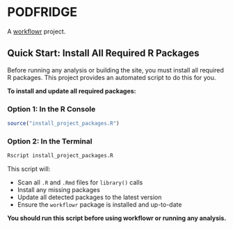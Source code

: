 # PODFRIDGE

A [workflowr][] project.

[workflowr]: https://github.com/workflowr/workflowr

## Quick Start: Install All Required R Packages

Before running any analysis or building the site, you must install all required R packages. This project provides an automated script to do this for you.

**To install and update all required packages:**

### Option 1: In the R Console
```r
source("install_project_packages.R")
```

### Option 2: In the Terminal
```sh
Rscript install_project_packages.R
```

This script will:
- Scan all `.R` and `.Rmd` files for `library()` calls
- Install any missing packages
- Update all detected packages to the latest version
- Ensure the `workflowr` package is installed and up-to-date

**You should run this script before using workflowr or running any analysis.**
